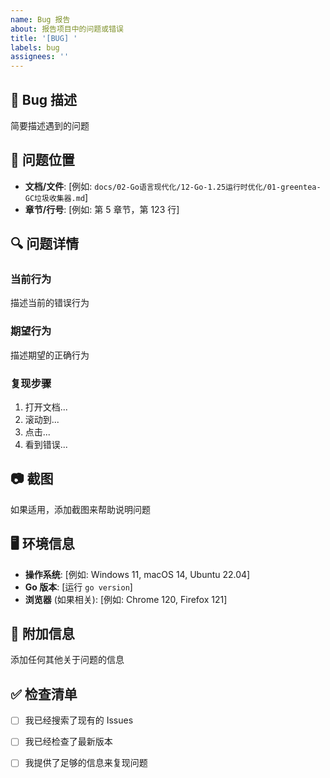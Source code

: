 ```yaml
---
name: Bug 报告
about: 报告项目中的问题或错误
title: '[BUG] '
labels: bug
assignees: ''
---
```


## 🐛 Bug 描述

简要描述遇到的问题

## 📍 问题位置

- **文档/文件**: [例如: `docs/02-Go语言现代化/12-Go-1.25运行时优化/01-greentea-GC垃圾收集器.md`]
- **章节/行号**: [例如: 第 5 章节，第 123 行]

## 🔍 问题详情

### 当前行为
描述当前的错误行为

### 期望行为
描述期望的正确行为

### 复现步骤
1. 打开文档...
2. 滚动到...
3. 点击...
4. 看到错误...

## 📷 截图

如果适用，添加截图来帮助说明问题

## 🖥️ 环境信息

- **操作系统**: [例如: Windows 11, macOS 14, Ubuntu 22.04]
- **Go 版本**: [运行 `go version`]
- **浏览器** (如果相关): [例如: Chrome 120, Firefox 121]

## 📝 附加信息

添加任何其他关于问题的信息

## ✅ 检查清单

- [ ] 我已经搜索了现有的 Issues
- [ ] 我已经检查了最新版本
- [ ] 我提供了足够的信息来复现问题

